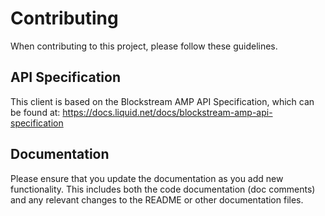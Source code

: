 # Contributing

When contributing to this project, please follow these guidelines.

## API Specification

This client is based on the Blockstream AMP API Specification, which can be found at:
https://docs.liquid.net/docs/blockstream-amp-api-specification

## Documentation

Please ensure that you update the documentation as you add new functionality. This includes both the code documentation (doc comments) and any relevant changes to the README or other documentation files.

